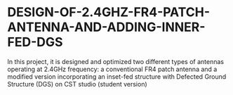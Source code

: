 # DESIGN-OF-2.4GHZ-FR4-PATCH-ANTENNA-AND-ADDING-INNER-FED-DGS
In this project, it is designed and optimized two different types of antennas operating at 2.4GHz frequency: a conventional FR4 patch antenna and a modified version incorporating an inset-fed structure with Defected Ground Structure (DGS) on CST studio (student version) 
